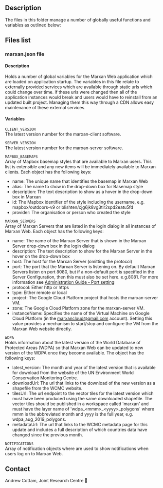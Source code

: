 ## Description
The files in this folder manage a number of globally useful functions and variables as outlined below:

## Files list
### marxan.json file
#### Description  
Holds a number of global variables for the Marxan Web application which are loaded on application startup. The variables in this file relate to externally provided services which are available through static urls which could change over time. If these urls were changed then all of the application instances would break and users would have to reinstall from an updated built project. Managing them this way through a CDN allows easy maintenance of these external services.
#### Variables
`CLIENT_VERSION`  
The latest version number for the marxan-client software.

`SERVER_VERSION`  
The latest version number for the marxan-server software.

`MAPBOX_BASEMAPS`  
Array of Mapbox basemap styles that are available to Marxan users. This list is extensible and any new items will be immediately available to Marxan clients. Each object has the following keys:  
 - name: The unique name that identifies the basemap in Marxan Web
 - alias: The name to show in the drop-down box for Basemap style
 - description: The text description to show as a hover in the drop-down box in Marxan
 - id: The Mapbox identifier of the style including the username, e.g. mapbox/outdoors-v9 or blishten/cjg6jk8vg3tir2spd2eatu5fd
 - provider: The organisation or person who created the style

`MARXAN_SERVERS`  
Array of Marxan Servers that are listed in the login dialog in all instances of Marxan Web. Each object has the following keys:
- name: The name of the Marxan Server that is shown in the Marxan Server drop-down box in the login dialog  
- description: The text description to show for the Marxan Server in the hover on the drop-down box 
- host: The host for the Marxan Server (omitting the protocol)  
- port: The port that the Marxan Server is listening on. By default Marxan Servers listen on port 8080, but if a non-default port is specified in the Server Configuration, then this must also be set here. e.g.8081. For more information see [Administration Guide - Port setting](https://andrewcottam.github.io/marxan-web/documentation/docs_admin.html#port) 
- protocol: Either http or https
- type: Either remote or local
- project: The Google Cloud Platform project that hosts the marxan-server VM.
- zone: The Google Cloud Platform zone for the marxan-server VM.
- instanceName: Specifies the name of the Virtual Machine on Google Cloud Platform (in the marxancloud@gmail.com account). Setting this value provides a mechanism to start/stop and configure the VM from the Marxan Web website directly.  

`WDPA`  
Holds information about the latest version of the World Database of Protected Areas (WDPA) so that Marxan Web can be updated to new version of the WDPA once they become available. The object has the following keys:
- latest_version: The month and year of the latest version that is available for download from the website of the UN Environment World Conservation Monitoring Centre. 
- downloadUrl: The url that links to the download of the new version as a shapefile from the WCMC website.  
- tilesUrl: The url endpoint to the vector tiles for the latest version which must have been produced using the same downloaded shapefile. The vector tiles should be published in a workspace called 'marxan' and must have the layer name of 'wdpa_\<mmm\>_\<yyyy\>_polygons' where mmm is the abbreviated month and yyyy is the full year, e.g. wdpa_aug_2019_polygons.  
- metadataUrl: The url that links to the WCMC metadata page for this update and includes a full description of which countries data have changed since the previous month.  

`NOTIFICATIONS`  
Array of notification objects where are used to show notifications when users log on to Marxan Web.

## Contact
Andrew Cottam, Joint Research Centre :email:

